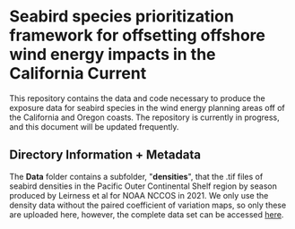# Seabird species prioritization framework for offsetting offshore wind energy impacts in the California Current 

This repository contains the data and code necessary to produce the exposure data for seabird species in the wind energy planning areas off of the California and Oregon coasts. The repository is currently in progress, and this document will be updated frequently.

## Directory Information + Metadata

The **Data** folder contains a subfolder, "**densities**", that the .tif files of seabird densities in the Pacific Outer Continental Shelf region by season produced by Leirness et al for NOAA NCCOS in 2021. We only use the density data without the paired coefficient of variation maps, so only these are uploaded here, however, the complete data set can be accessed [here](https://coastalscience.noaa.gov/project/marine-bird-distributions-pacific-outer-continental-shelf/).
